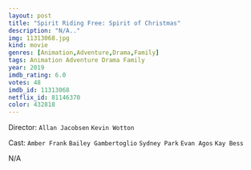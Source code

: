 ```yaml
---
layout: post
title: "Spirit Riding Free: Spirit of Christmas"
description: "N/A.."
img: 11313068.jpg
kind: movie
genres: [Animation,Adventure,Drama,Family]
tags: Animation Adventure Drama Family 
year: 2019
imdb_rating: 6.0
votes: 48
imdb_id: 11313068
netflix_id: 81146370
color: 432818
---
```

Director: `Allan Jacobsen` `Kevin Wotton`  

Cast: `Amber Frank` `Bailey Gambertoglio` `Sydney Park` `Evan Agos` `Kay Bess` 

N/A